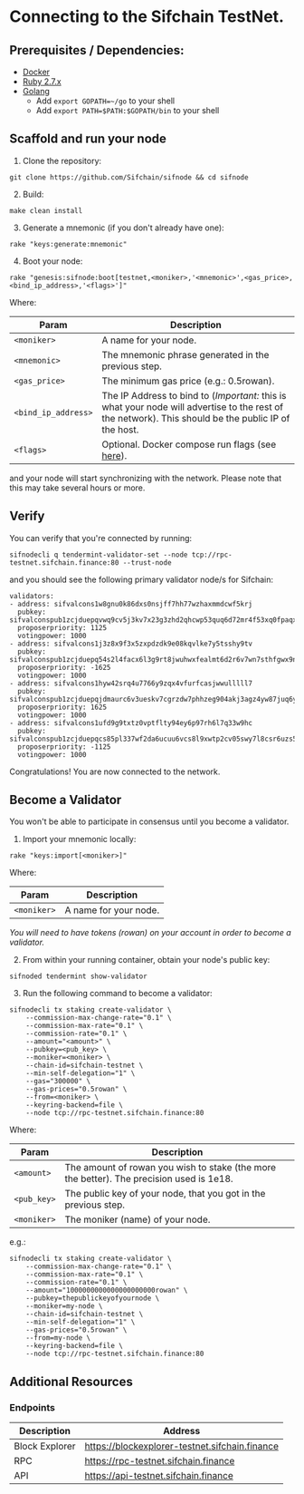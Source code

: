 # Connecting to the Sifchain TestNet.

## Prerequisites / Dependencies:

- [Docker](https://www.docker.com/get-started)
- [Ruby 2.7.x](https://www.ruby-lang.org/en/documentation/installation)
- [Golang](https://golang.org/doc/install)
  - Add `export GOPATH=~/go` to your shell
  - Add `export PATH=$PATH:$GOPATH/bin` to your shell

## Scaffold and run your node

1. Clone the repository:

```
git clone https://github.com/Sifchain/sifnode && cd sifnode
```

2. Build:

```
make clean install
```

3. Generate a mnemonic (if you don't already have one):

```
rake "keys:generate:mnemonic"
```

4. Boot your node:

```
rake "genesis:sifnode:boot[testnet,<moniker>,'<mnemonic>',<gas_price>,<bind_ip_address>,'<flags>']"
```

Where:

|Param|Description|
|-----|----------|
|`<moniker>`|A name for your node.|
|`<mnemonic>`|The mnemonic phrase generated in the previous step.|
|`<gas_price>`|The minimum gas price (e.g.: 0.5rowan).|
|`<bind_ip_address>`|The IP Address to bind to (*Important:* this is what your node will advertise to the rest of the network). This should be the public IP of the host.|
|`<flags>`|Optional. Docker compose run flags (see [here](https://docs.docker.com/compose/reference/run/)).|

and your node will start synchronizing with the network. Please note that this may take several hours or more.

## Verify

You can verify that you're connected by running:

```
sifnodecli q tendermint-validator-set --node tcp://rpc-testnet.sifchain.finance:80 --trust-node
```

and you should see the following primary validator node/s for Sifchain:

```
validators:
- address: sifvalcons1w8gnu0k86dxs0nsjff7hh77wzhaxmmdcwf5krj
  pubkey: sifvalconspub1zcjduepqvwq9cv5j3kv7x23g3zhd2qhcwp53quq6d72mr4f53xq0fpaqx0psvrmwxz
  proposerpriority: 1125
  votingpower: 1000
- address: sifvalcons1j3z8x9f3x5zxpdzdk9e08kqvlke7y5tsshy9tv
  pubkey: sifvalconspub1zcjduepq54s2l4facx6l3g9rt8jwuhwxfealmt6d2r6v7wn7sthfgwx9n6rq9alcm3
  proposerpriority: -1625
  votingpower: 1000
- address: sifvalcons1hyw42srq4u7766y9zqx4vfurfcasjwwulllll7
  pubkey: sifvalconspub1zcjduepqjdmaurc6v3ueskv7cgrzdw7phhzeg904akj3agz4yw87juq6yknsyw8qkf
  proposerpriority: 1625
  votingpower: 1000
- address: sifvalcons1ufd9g9txtz0vptflty94ey6p97rh6l7q33w9hc
  pubkey: sifvalconspub1zcjduepqcs85pl337wf2da6ucuu6vcs8l9xwtp2cv05swy7l8csr6uzs5vcq37pc07
  proposerpriority: -1125
  votingpower: 1000
```

Congratulations! You are now connected to the network.

## Become a Validator

You won't be able to participate in consensus until you become a validator.

1. Import your mnemonic locally:

```
rake "keys:import[<moniker>]"
```

Where:

|Param|Description|
|-----|----------|
|`<moniker>`|A name for your node.|

*You will need to have tokens (rowan) on your account in order to become a validator.*

2. From within your running container, obtain your node's public key:

```
sifnoded tendermint show-validator
```

3. Run the following command to become a validator: 

```
sifnodecli tx staking create-validator \
    --commission-max-change-rate="0.1" \
    --commission-max-rate="0.1" \
    --commission-rate="0.1" \
    --amount="<amount>" \
    --pubkey=<pub_key> \
    --moniker=<moniker> \
    --chain-id=sifchain-testnet \
    --min-self-delegation="1" \
    --gas="300000" \
    --gas-prices="0.5rowan" \
    --from=<moniker> \
    --keyring-backend=file \
    --node tcp://rpc-testnet.sifchain.finance:80
```

Where:

|Param|Description|
|-----|----------|
|`<amount>`|The amount of rowan you wish to stake (the more the better). The precision used is 1e18.|
|`<pub_key>`|The public key of your node, that you got in the previous step.|
|`<moniker>`|The moniker (name) of your node.|

e.g.:

```
sifnodecli tx staking create-validator \
    --commission-max-change-rate="0.1" \
    --commission-max-rate="0.1" \
    --commission-rate="0.1" \
    --amount="1000000000000000000000rowan" \
    --pubkey=thepublickeyofyournode \
    --moniker=my-node \
    --chain-id=sifchain-testnet \
    --min-self-delegation="1" \
    --gas-prices="0.5rowan" \
    --from=my-node \
    --keyring-backend=file \
    --node tcp://rpc-testnet.sifchain.finance:80
```

## Additional Resources

### Endpoints

|Description|Address|
|-----------|-------|
|Block Explorer|https://blockexplorer-testnet.sifchain.finance|
|RPC|https://rpc-testnet.sifchain.finance|
|API|https://api-testnet.sifchain.finance|
